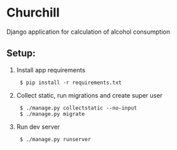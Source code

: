 Churchill
==========================================================

Django application for calculation of alcohol consumption


Setup:
----------------------------------------------------------

1. Install app requirements

        $ pip install -r requirements.txt
        
2. Collect static, run migrations and create super user

        $ ./manage.py collectstatic --no-input
        $ ./manage.py migrate
    
3. Run dev server

        $ ./manage.py runserver